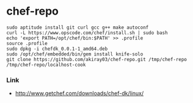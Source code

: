 chef-repo
=========

```
sudo aptitude install git curl gcc g++ make autoconf
curl -L https://www.opscode.com/chef/install.sh | sudo bash
echo 'export PATH=/opt/chef/bin:$PATH' >> .profile
source .profile
sudo dpkg -i chefdk_0.0.1-1_amd64.deb
sudo /opt/chef/embedded/bin/gem install knife-solo
git clone https://github.com/akiray03/chef-repo.git /tmp/chef-repo
/tmp/chef-repo/localhost-cook
```

### Link

 - http://www.getchef.com/downloads/chef-dk/linux/
